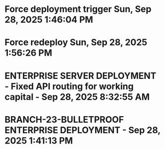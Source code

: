 # Force deployment trigger Sun, Sep 28, 2025  1:46:04 PM
# Force redeploy Sun, Sep 28, 2025  1:56:26 PM
# ENTERPRISE SERVER DEPLOYMENT - Fixed API routing for working capital - Sep 28, 2025  8:32:55 AM
# BRANCH-23-BULLETPROOF ENTERPRISE DEPLOYMENT - Sep 28, 2025  1:41:13 PM
